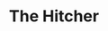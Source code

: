 ---
title: "The Hitcher"
year: 1986
rating: 3.5
stars: "★★★½"
liked: false
rewatched: false
permalink: "the-hitcher"
watched_on: 2024-12-21
---